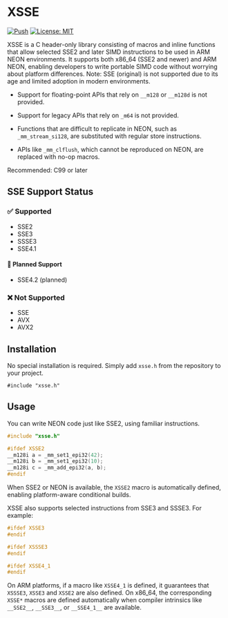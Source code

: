 # XSSE

[![Push](https://github.com/SakiTakamachi/xsse/actions/workflows/push.yml/badge.svg)](https://github.com/SakiTakamachi/xsse/actions/workflows/push.yml)
[![License: MIT](https://img.shields.io/badge/License-MIT-yellow.svg)](https://opensource.org/licenses/MIT)

XSSE is a C header-only library consisting of macros and inline functions that allow selected SSE2 and later SIMD instructions to be used in ARM NEON environments.
It supports both x86_64 (SSE2 and newer) and ARM NEON, enabling developers to write portable SIMD code without worrying about platform differences.
Note: SSE (original) is not supported due to its age and limited adoption in modern environments.

- Support for floating-point APIs that rely on `__m128` or `__m128d` is not provided.

- Support for legacy APIs that rely on `_m64` is not provided.

- Functions that are difficult to replicate in NEON, such as `_mm_stream_si128`, are substituted with regular store instructions.

- APIs like `_mm_clflush`, which cannot be reproduced on NEON, are replaced with no-op macros.

Recommended: C99 or later

## SSE Support Status

### ✅ Supported

- SSE2
- SSE3
- SSSE3
- SSE4.1

#### 🚧 Planned Support

- SSE4.2 (planned)

### ❌ Not Supported

- SSE
- AVX
- AVX2

## Installation

No special installation is required.
Simply add `xsse.h` from the repository to your project.

```
#include "xsse.h"
```

## Usage

You can write NEON code just like SSE2, using familiar instructions.

```c
#include "xsse.h"

#ifdef XSSE2
__m128i a = _mm_set1_epi32(42);
__m128i b = _mm_set1_epi32(10);
__m128i c = _mm_add_epi32(a, b);
#endif
```

When SSE2 or NEON is available, the `XSSE2` macro is automatically defined, enabling platform-aware conditional builds.

XSSE also supports selected instructions from SSE3 and SSSE3. For example:

```c
#ifdef XSSE3
#endif

#ifdef XSSSE3
#endif

#ifdef XSSE4_1
#endif
```

On ARM platforms, if a macro like `XSSE4_1` is defined, it guarantees that `XSSSE3`, `XSSE3` and `XSSE2` are also defined.
On x86_64, the corresponding `XSSE*` macros are defined automatically when compiler intrinsics like `__SSE2__`, `__SSE3__`, or `__SSE4_1__` are available.
